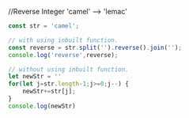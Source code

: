 //Reverse Integer 'camel' --> 'lemac'
```javascript
const str = 'camel';

// with using inbuilt function.
const reverse = str.split('').reverse().join('');
console.log('reverse',reverse);

// without using inbuilt function.
let newStr = ''
for(let j=str.length-1;j>=0;j--) {
    newStr+=str[j];
}
console.log(newStr)
```

